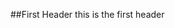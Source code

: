 <!-- TITLE: Home -->
<!-- SUBTITLE: Welcome to Ivosights Knowledge Base -->

##First Header
this is the first header
